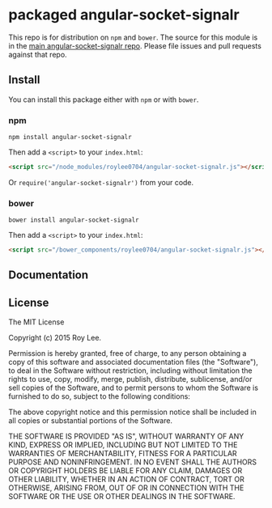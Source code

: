 # packaged angular-socket-signalr

This repo is for distribution on `npm` and `bower`. The source for this module is in the
[main angular-socket-signalr repo](https://github.com/roylee0704/angular-socket-signalr).
Please file issues and pull requests against that repo.

## Install

You can install this package either with `npm` or with `bower`.

### npm

```shell
npm install angular-socket-signalr
```

Then add a `<script>` to your `index.html`:

```html
<script src="/node_modules/roylee0704/angular-socket-signalr.js"></script>
```

Or `require('angular-socket-signalr')` from your code.

### bower

```shell
bower install angular-socket-signalr
```

Then add a `<script>` to your `index.html`:

```html
<script src="/bower_components/roylee0704/angular-socket-signalr.js"></script>
```

## Documentation


## License

The MIT License

Copyright (c) 2015 Roy Lee. 

Permission is hereby granted, free of charge, to any person obtaining a copy
of this software and associated documentation files (the "Software"), to deal
in the Software without restriction, including without limitation the rights
to use, copy, modify, merge, publish, distribute, sublicense, and/or sell
copies of the Software, and to permit persons to whom the Software is
furnished to do so, subject to the following conditions:

The above copyright notice and this permission notice shall be included in
all copies or substantial portions of the Software.

THE SOFTWARE IS PROVIDED "AS IS", WITHOUT WARRANTY OF ANY KIND, EXPRESS OR
IMPLIED, INCLUDING BUT NOT LIMITED TO THE WARRANTIES OF MERCHANTABILITY,
FITNESS FOR A PARTICULAR PURPOSE AND NONINFRINGEMENT. IN NO EVENT SHALL THE
AUTHORS OR COPYRIGHT HOLDERS BE LIABLE FOR ANY CLAIM, DAMAGES OR OTHER
LIABILITY, WHETHER IN AN ACTION OF CONTRACT, TORT OR OTHERWISE, ARISING FROM,
OUT OF OR IN CONNECTION WITH THE SOFTWARE OR THE USE OR OTHER DEALINGS IN
THE SOFTWARE.
